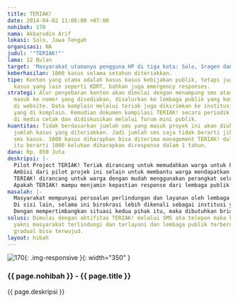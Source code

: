 ```yaml
---
title: TERIAK!
date: 2014-04-02 11:08:00 +07:00
nohibah: 170
nama: Akbarudin Arif
lokasi: Solo, Jawa Tengah
organisasi: NA
judul: '"TERIAK!"'
lama: 12 Bulan
target: 'Masyarakat utamanya pengguna HP di tiga kota: Solo, Sragen dan Boyolali.'
keberhasilan: 1000 kasus selama setahun diteriakkan.
tipe: Konten yang utama adalah kasus kasus kebijakan publik, tetapi juga meluas ke
  kasus yang lain seperti KDRT, bahkan juga emergency responses.
strategi: Alur penyebaran konten akan dimulai dengan menampung sms atau telepon yang
  masuk ke nomer yang disediakan, disalurkan ke lembaga publik yang kompeten dan dicatatkan
  di website. Data komplain melalui teriak juga dikirimkan ke institusi di atas lembaga
  yang di komplain. Kemudian dokumen kompilasi TERIAK! secara periodik di release
  di media cetak dan didiskusikan melalui forum mini publik.
kuantitas: Tidak berdasarkan jumlah sms yang masuk proyek ini akan diukur. Tetapi
  jumlah kasus yang diteriakkan. Jadi jumlah sms saja tidak berarti jika bukan merupakan
  sms kasus. 1000 kasus diharapkan bisa diterima management TERIAK! dalam 1 tahun.
  itu berarti 1000 keluhan diharapkan diresponse dalam 1 tahun.
dana: Rp. 850 Juta
deskripsi: |-
  Pilot Project TERIAK! Teriak dirancang untuk memudahkan warga untuk berteriak. Berteriak untuk apa? Berteriak untuk mendapatkan perlindungan dan layanan yang lebih baik dari lembaga publik dan dukungan dari lembaga masyarakat sipil yang relevan.
  Ambisi dari pilot projek ini selain untuk membantu warga mendapatkan perlindungan dan layanan yang lebih baik dari institusi publik, juga mentransformasi institusi publik menjadi lembaga yang responsive, effektif dan bertanggung jawab.
  TERIAK! dirancang untuk warga dengan mudah menggunakan perangkat seluler yang dimilikinya (hand phone/ HP) untuk menyampaikan keluhan. Dengan mengirimkan sms (Short Message Service) atau telepon ke nomer yang disediakan TERIAK! Warga tidak perlu menemukan sendiri, kemana mereka akan menyalurkan keluhannya. TERIAK! yang akan menyalurkan keluhan kepada lembaga publik yang relevan untuk mendapatkan response.
  Apakah TERIAK! mampu menjamin kepastian response dari lembaga publik yang relevan dan kompeten? TERIAK! Dikembangkan dengan konsep virtual deliberation for solving public issues and empowering public institutions.
masalah: |-
  Masyarakat mempunyai persoalan perlindungan dan layanan oleh lembaga publik, tetapi sering tidak berdaya. Tidak tahu kemana akan mengadu, frustasi, juga takut jika mengadu situasi lebih buruk justru akan mereka alami. Berbeda dengan negara yang lebih maju demokrasinya, lembaga layanan publik di Indonesia cenderung pasif dan tidak responsif.
  Di sisi lain, selama ini birokrasi lebih dikenali sebagai institusi yang under capacity, malas, lambat, tidak produktif, tidak responsive, tidak manusiawi, curang, korup. Perilaku institusi publik telah menjadi bagian dari kritik akan kebutuhan reformasi birokrasi. Reformasi regulasi memang penting, tetapi terpenting sebetulnya adalah perubahan perilaku birkorasi.
  Dengan mempertimbangkan situasi kedua pihak itu, maka dibutuhkan bridging, saluran penyambung yang secara unik menghubungkan kedua kepentingan yakni masyarakat terlindungi dan terlayani dan lembaga publik terberdayakan secara gradual.
solusi: Dimulai dengan aktifitas TERIAK! melalui SMS ata telepon maka kedua kepentingan
  yakni masyarakat terlindungi dan terlayani dan lembaga publik terberdayakan secara
  gradual bisa terwujud.
layout: hibah
---
```


![170](/static/img/hibahcms/170.png){: .img-responsive }{: width="350" }

### {{ page.nohibah }} - {{ page.title }}

{{ page.deskripsi }}
